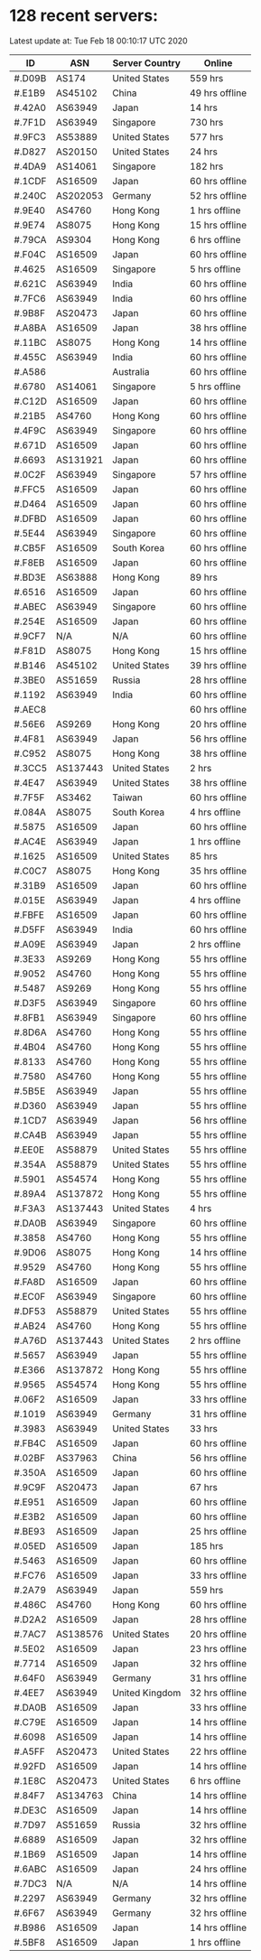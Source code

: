 # 128 recent servers:

Latest update at: Tue Feb 18 00:10:17 UTC 2020

| ID | ASN | Server Country | Online |
| -- | --- | -------------- | ------ |
| #.D09B | AS174 | United States | 559 hrs |
| #.E1B9 | AS45102 | China | 49 hrs offline |
| #.42A0 | AS63949 | Japan | 14 hrs |
| #.7F1D | AS63949 | Singapore | 730 hrs |
| #.9FC3 | AS53889 | United States | 577 hrs |
| #.D827 | AS20150 | United States | 24 hrs |
| #.4DA9 | AS14061 | Singapore | 182 hrs |
| #.1CDF | AS16509 | Japan | 60 hrs offline |
| #.240C | AS202053 | Germany | 52 hrs offline |
| #.9E40 | AS4760 | Hong Kong | 1 hrs offline |
| #.9E74 | AS8075 | Hong Kong | 15 hrs offline |
| #.79CA | AS9304 | Hong Kong | 6 hrs offline |
| #.F04C | AS16509 | Japan | 60 hrs offline |
| #.4625 | AS16509 | Singapore | 5 hrs offline |
| #.621C | AS63949 | India | 60 hrs offline |
| #.7FC6 | AS63949 | India | 60 hrs offline |
| #.9B8F | AS20473 | Japan | 60 hrs offline |
| #.A8BA | AS16509 | Japan | 38 hrs offline |
| #.11BC | AS8075 | Hong Kong | 14 hrs offline |
| #.455C | AS63949 | India | 60 hrs offline |
| #.A586 |  | Australia | 60 hrs offline |
| #.6780 | AS14061 | Singapore | 5 hrs offline |
| #.C12D | AS16509 | Japan | 60 hrs offline |
| #.21B5 | AS4760 | Hong Kong | 60 hrs offline |
| #.4F9C | AS63949 | Singapore | 60 hrs offline |
| #.671D | AS16509 | Japan | 60 hrs offline |
| #.6693 | AS131921 | Japan | 60 hrs offline |
| #.0C2F | AS63949 | Singapore | 57 hrs offline |
| #.FFC5 | AS16509 | Japan | 60 hrs offline |
| #.D464 | AS16509 | Japan | 60 hrs offline |
| #.DFBD | AS16509 | Japan | 60 hrs offline |
| #.5E44 | AS63949 | Singapore | 60 hrs offline |
| #.CB5F | AS16509 | South Korea | 60 hrs offline |
| #.F8EB | AS16509 | Japan | 60 hrs offline |
| #.BD3E | AS63888 | Hong Kong | 89 hrs |
| #.6516 | AS16509 | Japan | 60 hrs offline |
| #.ABEC | AS63949 | Singapore | 60 hrs offline |
| #.254E | AS16509 | Japan | 60 hrs offline |
| #.9CF7 | N/A | N/A | 60 hrs offline |
| #.F81D | AS8075 | Hong Kong | 15 hrs offline |
| #.B146 | AS45102 | United States | 39 hrs offline |
| #.3BE0 | AS51659 | Russia | 28 hrs offline |
| #.1192 | AS63949 | India | 60 hrs offline |
| #.AEC8 |  |  | 60 hrs offline |
| #.56E6 | AS9269 | Hong Kong | 20 hrs offline |
| #.4F81 | AS63949 | Japan | 56 hrs offline |
| #.C952 | AS8075 | Hong Kong | 38 hrs offline |
| #.3CC5 | AS137443 | United States | 2 hrs |
| #.4E47 | AS63949 | United States | 38 hrs offline |
| #.7F5F | AS3462 | Taiwan | 60 hrs offline |
| #.084A | AS8075 | South Korea | 4 hrs offline |
| #.5875 | AS16509 | Japan | 60 hrs offline |
| #.AC4E | AS63949 | Japan | 1 hrs offline |
| #.1625 | AS16509 | United States | 85 hrs |
| #.C0C7 | AS8075 | Hong Kong | 35 hrs offline |
| #.31B9 | AS16509 | Japan | 60 hrs offline |
| #.015E | AS63949 | Japan | 4 hrs offline |
| #.FBFE | AS16509 | Japan | 60 hrs offline |
| #.D5FF | AS63949 | India | 60 hrs offline |
| #.A09E | AS63949 | Japan | 2 hrs offline |
| #.3E33 | AS9269 | Hong Kong | 55 hrs offline |
| #.9052 | AS4760 | Hong Kong | 55 hrs offline |
| #.5487 | AS9269 | Hong Kong | 55 hrs offline |
| #.D3F5 | AS63949 | Singapore | 60 hrs offline |
| #.8FB1 | AS63949 | Singapore | 60 hrs offline |
| #.8D6A | AS4760 | Hong Kong | 55 hrs offline |
| #.4B04 | AS4760 | Hong Kong | 55 hrs offline |
| #.8133 | AS4760 | Hong Kong | 55 hrs offline |
| #.7580 | AS4760 | Hong Kong | 55 hrs offline |
| #.5B5E | AS63949 | Japan | 55 hrs offline |
| #.D360 | AS63949 | Japan | 55 hrs offline |
| #.1CD7 | AS63949 | Japan | 56 hrs offline |
| #.CA4B | AS63949 | Japan | 55 hrs offline |
| #.EE0E | AS58879 | United States | 55 hrs offline |
| #.354A | AS58879 | United States | 55 hrs offline |
| #.5901 | AS54574 | Hong Kong | 55 hrs offline |
| #.89A4 | AS137872 | Hong Kong | 55 hrs offline |
| #.F3A3 | AS137443 | United States | 4 hrs |
| #.DA0B | AS63949 | Singapore | 60 hrs offline |
| #.3858 | AS4760 | Hong Kong | 55 hrs offline |
| #.9D06 | AS8075 | Hong Kong | 14 hrs offline |
| #.9529 | AS4760 | Hong Kong | 55 hrs offline |
| #.FA8D | AS16509 | Japan | 60 hrs offline |
| #.EC0F | AS63949 | Singapore | 60 hrs offline |
| #.DF53 | AS58879 | United States | 55 hrs offline |
| #.AB24 | AS4760 | Hong Kong | 55 hrs offline |
| #.A76D | AS137443 | United States | 2 hrs offline |
| #.5657 | AS63949 | Japan | 55 hrs offline |
| #.E366 | AS137872 | Hong Kong | 55 hrs offline |
| #.9565 | AS54574 | Hong Kong | 55 hrs offline |
| #.06F2 | AS16509 | Japan | 33 hrs offline |
| #.1019 | AS63949 | Germany | 31 hrs offline |
| #.3983 | AS63949 | United States | 33 hrs |
| #.FB4C | AS16509 | Japan | 60 hrs offline |
| #.02BF | AS37963 | China | 56 hrs offline |
| #.350A | AS16509 | Japan | 60 hrs offline |
| #.9C9F | AS20473 | Japan | 67 hrs |
| #.E951 | AS16509 | Japan | 60 hrs offline |
| #.E3B2 | AS16509 | Japan | 60 hrs offline |
| #.BE93 | AS16509 | Japan | 25 hrs offline |
| #.05ED | AS16509 | Japan | 185 hrs |
| #.5463 | AS16509 | Japan | 60 hrs offline |
| #.FC76 | AS16509 | Japan | 33 hrs offline |
| #.2A79 | AS63949 | Japan | 559 hrs |
| #.486C | AS4760 | Hong Kong | 60 hrs offline |
| #.D2A2 | AS16509 | Japan | 28 hrs offline |
| #.7AC7 | AS138576 | United States | 20 hrs offline |
| #.5E02 | AS16509 | Japan | 23 hrs offline |
| #.7714 | AS16509 | Japan | 32 hrs offline |
| #.64F0 | AS63949 | Germany | 31 hrs offline |
| #.4EE7 | AS63949 | United Kingdom | 32 hrs offline |
| #.DA0B | AS16509 | Japan | 33 hrs offline |
| #.C79E | AS16509 | Japan | 14 hrs offline |
| #.6098 | AS16509 | Japan | 14 hrs offline |
| #.A5FF | AS20473 | United States | 22 hrs offline |
| #.92FD | AS16509 | Japan | 14 hrs offline |
| #.1E8C | AS20473 | United States | 6 hrs offline |
| #.84F7 | AS134763 | China | 14 hrs offline |
| #.DE3C | AS16509 | Japan | 14 hrs offline |
| #.7D97 | AS51659 | Russia | 32 hrs offline |
| #.6889 | AS16509 | Japan | 32 hrs offline |
| #.1B69 | AS16509 | Japan | 14 hrs offline |
| #.6ABC | AS16509 | Japan | 24 hrs offline |
| #.7DC3 | N/A | N/A | 14 hrs offline |
| #.2297 | AS63949 | Germany | 32 hrs offline |
| #.6F67 | AS63949 | Germany | 32 hrs offline |
| #.B986 | AS16509 | Japan | 14 hrs offline |
| #.5BF8 | AS16509 | Japan | 1 hrs offline |

